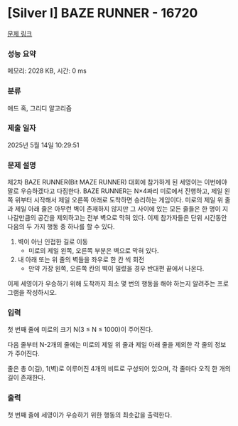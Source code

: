 # [Silver I] BAZE RUNNER - 16720 

[문제 링크](https://www.acmicpc.net/problem/16720) 

### 성능 요약

메모리: 2028 KB, 시간: 0 ms

### 분류

애드 혹, 그리디 알고리즘

### 제출 일자

2025년 5월 14일 10:29:51

### 문제 설명

<p>제2차 BAZE RUNNER(Bit MAZE RUNNER) 대회에 참가하게 된 세영이는 이번에야말로 우승하겠다고 다짐한다. BAZE RUNNER는 N×4짜리 미로에서 진행하고, 제일 왼쪽 위부터 시작해서 제일 오른쪽 아래로 도착하면 승리하는 게임이다. 미로의 제일 위 줄과 제일 아래 줄은 아무런 벽이 존재하지 않지만 그 사이에 있는 모든 줄들은 한 명이 지나갈만큼의 공간을 제외하고는 전부 벽으로 막혀 있다. 이제 참가자들은 단위 시간동안 다음의 두 가지 행동 중 하나를 할 수 있다.</p>

<ol>
	<li>벽이 아닌 인접한 길로 이동
	<ul>
		<li>미로의 제일 왼쪽, 오른쪽 부분은 벽으로 막혀 있다.</li>
	</ul>
	</li>
	<li>내 아래 또는 위 줄의 벽들을 좌우로 한 칸 씩 회전
	<ul>
		<li>만약 가장 왼쪽, 오른쪽 칸의 벽이 밀렸을 경우 반대편 끝에서 나온다.</li>
	</ul>
	</li>
</ol>

<p>이제 세영이가 우승하기 위해 도착까지 최소 몇 번의 행동을 해야 하는지 알려주는 프로그램을 작성하시오.</p>

### 입력 

 <p>첫 번째 줄에 미로의 크기 N(3 ≤ N ≤ 1000)이 주어진다.</p>

<p>다음 줄부터 N-2개의 줄에는 미로의 제일 위 줄과 제일 아래 줄을 제외한 각 줄의 정보가 주어진다.</p>

<p>줄은 총 0(길), 1(벽)로 이루어진 4개의 비트로 구성되어 있으며, 각 줄마다 오직 한 개의 길이 존재한다.</p>

### 출력 

 <p>첫 번째 줄에 세영이가 우승하기 위한 행동의 최솟값을 출력한다.</p>


